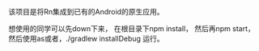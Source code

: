 该项目是将Rn集成到已有的Android的原生应用。

想使用的同学可以先down下来，
在根目录下npm install，
然后再npm start，
然后使用as或者，./gradlew installDebug 运行。
